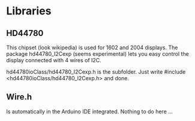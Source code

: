 # Libraries

## HD44780

This chipset (look wikipedia) is used for 1602 and 2004 displays. The package hd44780_I2Cexp (seems experimental) lets you easy control the display connected with 4 wires of I2C.

hd44780ioClass/hd44780_I2Cexp.h is the subfolder. Just write #include <hd44780ioClass/hd44780_I2Cexp.h> and done.

## Wire.h

Is automatically in the Arduino IDE integrated. Nothing to do here ...
